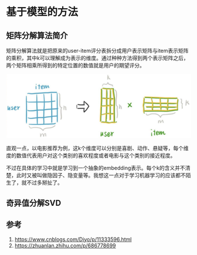 
# 基于模型的方法


## 矩阵分解算法简介

矩阵分解算法就是把原来的user-item评分表拆分成用户表示矩阵与item表示矩阵的乘积，其中k可以理解成为表示的维度。通过种种方法得到两个表示矩阵之后，两个矩阵相乘所得到的特定位置的数值就是用户的期望评分。

![alt text](协同过滤/3.png)


直观一点，以电影推荐为例，这k个维度可以分别是喜剧、动作、悬疑等，每个维度的数值代表用户对这个类别的喜欢程度或者电影与这个类别的接近程度。

不过在具体的学习中就是学习到一个抽象的embedding表示。每个k的含义并不清楚，此时又被叫做隐因子、隐变量等。我想这一点对于学习机器学习的应该都不陌生了，就不过多掰扯了。


## 奇异值分解SVD



## 参考
1. https://www.cnblogs.com/Diyo/p/11333596.html
2. https://zhuanlan.zhihu.com/p/686778699






































































